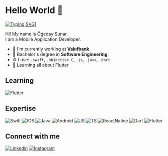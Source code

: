 # Hello World 👋

[![Typing SVG](https://readme-typing-svg.herokuapp.com?color=%2336BCF7&lines=Hello%2C;My+Name+is+%C3%96geday)](https://git.io/typing-svg)]

Hi! My name is Ögeday Sunar.<br/>
I am a Mobile Application Developer.

 - 🏢 I'm currently working at **Vakıfbank**.
 - 🔭 Bachelor's degree in **Software Engineering**.
 - ⚙️ I use: `.swift`, `.objective C`, `.js`, `.java`, `.dart`
 - 🌱 Learning all about Flutter

## Learning
![Flutter](https://img.shields.io/badge/Flutter-02569B?style=for-the-badge&logo=flutter&logoColor=white)

## Expertise
![Swift](https://img.shields.io/badge/Swift-FA7343?style=for-the-badge&logo=swift&logoColor=white)
![IOS](https://img.shields.io/badge/iOS-000000?style=for-the-badge&logo=ios&logoColor=white)
![Java](https://img.shields.io/badge/Java-ED8B00?style=for-the-badge&logo=java&logoColor=white)
![Android](https://img.shields.io/badge/Android-3DDC84?style=for-the-badge&logo=android&logoColor=white)
![JS](https://img.shields.io/badge/JavaScript-F7DF1E?style=for-the-badge&logo=javascript&logoColor=black)
![TS](https://img.shields.io/badge/TypeScript-007ACC?style=for-the-badge&logo=typescript&logoColor=white)
![ReactNative](https://img.shields.io/badge/React_Native-20232A?style=for-the-badge&logo=react&logoColor=61DAFB)
![Dart](https://img.shields.io/badge/Dart-0175C2?style=for-the-badge&logo=dart&logoColor=white)
![Flutter](https://img.shields.io/badge/Flutter-02569B?style=for-the-badge&logo=flutter&logoColor=white)

## Connect with me
[![Linkedin](https://img.shields.io/badge/LinkedIn-0077B5?style=for-the-badge&logo=linkedin&logoColor=white)](https://www.linkedin.com/in/ogedaysunar/)
[![Instagram](https://img.shields.io/badge/Instagram-E4405F?style=for-the-badge&logo=instagram&logoColor=white)](https://www.instagram.com/ogedaysunar/)
